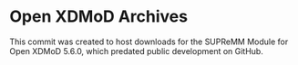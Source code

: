 # Open XDMoD Archives

This commit was created to host downloads for the SUPReMM Module for
Open XDMoD 5.6.0, which predated public development on GitHub.
